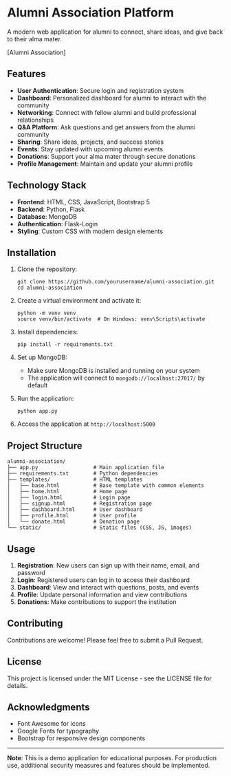 # Alumni Association Platform

A modern web application for alumni to connect, share ideas, and give back to their alma mater.

[Alumni Association]

## Features

- **User Authentication**: Secure login and registration system
- **Dashboard**: Personalized dashboard for alumni to interact with the community
- **Networking**: Connect with fellow alumni and build professional relationships
- **Q&A Platform**: Ask questions and get answers from the alumni community
- **Sharing**: Share ideas, projects, and success stories
- **Events**: Stay updated with upcoming alumni events
- **Donations**: Support your alma mater through secure donations
- **Profile Management**: Maintain and update your alumni profile

## Technology Stack

- **Frontend**: HTML, CSS, JavaScript, Bootstrap 5
- **Backend**: Python, Flask
- **Database**: MongoDB
- **Authentication**: Flask-Login
- **Styling**: Custom CSS with modern design elements

## Installation

1. Clone the repository:
   ```
   git clone https://github.com/yourusername/alumni-association.git
   cd alumni-association
   ```

2. Create a virtual environment and activate it:
   ```
   python -m venv venv
   source venv/bin/activate  # On Windows: venv\Scripts\activate
   ```

3. Install dependencies:
   ```
   pip install -r requirements.txt
   ```

4. Set up MongoDB:
   - Make sure MongoDB is installed and running on your system
   - The application will connect to `mongodb://localhost:27017/` by default

5. Run the application:
   ```
   python app.py
   ```

6. Access the application at `http://localhost:5000`

## Project Structure

```
alumni-association/
├── app.py                  # Main application file
├── requirements.txt        # Python dependencies
├── templates/              # HTML templates
│   ├── base.html           # Base template with common elements
│   ├── home.html           # Home page
│   ├── login.html          # Login page
│   ├── signup.html         # Registration page
│   ├── dashboard.html      # User dashboard
│   ├── profile.html        # User profile
│   └── donate.html         # Donation page
└── static/                 # Static files (CSS, JS, images)
```

## Usage

1. **Registration**: New users can sign up with their name, email, and password
2. **Login**: Registered users can log in to access their dashboard
3. **Dashboard**: View and interact with questions, posts, and events
4. **Profile**: Update personal information and view contributions
5. **Donations**: Make contributions to support the institution

## Contributing

Contributions are welcome! Please feel free to submit a Pull Request.

## License

This project is licensed under the MIT License - see the LICENSE file for details.

## Acknowledgments

- Font Awesome for icons
- Google Fonts for typography
- Bootstrap for responsive design components

---

**Note**: This is a demo application for educational purposes. For production use, additional security measures and features should be implemented. 
